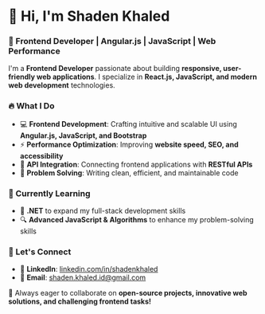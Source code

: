 # 👋 Hi, I'm Shaden Khaled  

### 🚀 Frontend Developer | Angular.js | JavaScript | Web Performance  

I'm a **Frontend Developer** passionate about building **responsive, user-friendly web applications**. I specialize in **React.js, JavaScript, and modern web development** technologies.  

### 🔥 What I Do  
- 💻 **Frontend Development**: Crafting intuitive and scalable UI using **Angular.js, JavaScript, and Bootstrap**  
- ⚡ **Performance Optimization**: Improving **website speed, SEO, and accessibility**  
- 🔗 **API Integration**: Connecting frontend applications with **RESTful APIs**  
- 📌 **Problem Solving**: Writing clean, efficient, and maintainable code  

### 🎯 Currently Learning  
- 🔷 **.NET** to expand my full-stack development skills  
- 🔍 **Advanced JavaScript & Algorithms** to enhance my problem-solving skills  

### 🤝 Let's Connect  
- 🔗 **LinkedIn**: [linkedin.com/in/shadenkhaled](#)  
- 📩 **Email**: shaden.khaled.id@gmail.com  

🚀 Always eager to collaborate on **open-source projects, innovative web solutions, and challenging frontend tasks!**  
